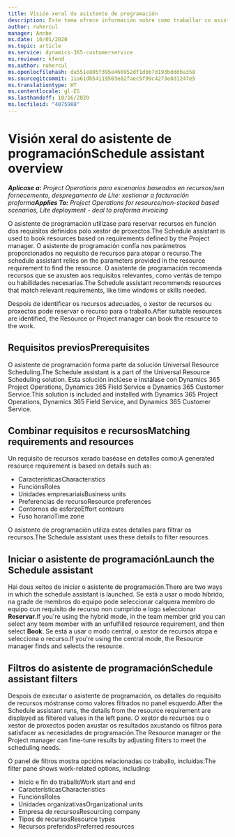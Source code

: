 ```yaml
---
title: Visión xeral do asistente de programación
description: Este tema ofrece información sobre como traballar co asistente de programación para reservar recursos.
author: ruhercul
manager: Annbe
ms.date: 10/01/2020
ms.topic: article
ms.service: dynamics-365-customerservice
ms.reviewer: kfend
ms.author: ruhercul
ms.openlocfilehash: da551e805f395e466952df1dbb7d193bdddba358
ms.sourcegitcommit: 11a61db54119503e82faec5f99c4273e8d1247e5
ms.translationtype: HT
ms.contentlocale: gl-ES
ms.lasthandoff: 10/16/2020
ms.locfileid: "4075988"
---
```

# <a name="schedule-assistant-overview"></a><span data-ttu-id="ae202-103">Visión xeral do asistente de programación</span><span class="sxs-lookup"><span data-stu-id="ae202-103">Schedule assistant overview</span></span>

<span data-ttu-id="ae202-104">_**Aplícase a:** Project Operations para escenarios baseados en recursos/sen fornecemento, despregamento de Lite: xestionar a facturación proforma_</span><span class="sxs-lookup"><span data-stu-id="ae202-104">_**Applies To:** Project Operations for resource/non-stocked based scenarios, Lite deployment - deal to proforma invoicing_</span></span>

<span data-ttu-id="ae202-105">O asistente de programación utilízase para reservar recursos en función dos requisitos definidos polo xestor de proxectos.</span><span class="sxs-lookup"><span data-stu-id="ae202-105">The Schedule assistant is used to book resources based on requirements defined by the Project manager.</span></span> <span data-ttu-id="ae202-106">O asistente de programación confía nos parámetros proporcionados no requisito de recursos para atopar o recurso.</span><span class="sxs-lookup"><span data-stu-id="ae202-106">The schedule assistant relies on the parameters provided in the resource requirement to find the resource.</span></span> <span data-ttu-id="ae202-107">O asistente de programación recomenda recursos que se axusten aos requisitos relevantes, como ventás de tempo ou habilidades necesarias.</span><span class="sxs-lookup"><span data-stu-id="ae202-107">The Schedule assistant recommends resources that match relevant requirements, like time windows or skills needed.</span></span>

<span data-ttu-id="ae202-108">Despois de identificar os recursos adecuados, o xestor de recursos ou proxectos pode reservar o recurso para o traballo.</span><span class="sxs-lookup"><span data-stu-id="ae202-108">After suitable resources are identified, the Resource or Project manager can book the resource to the work.</span></span>

## <a name="prerequisites"></a><span data-ttu-id="ae202-109">Requisitos previos</span><span class="sxs-lookup"><span data-stu-id="ae202-109">Prerequisites</span></span>

<span data-ttu-id="ae202-110">O asistente de programación forma parte da solución Universal Resource Scheduling.</span><span class="sxs-lookup"><span data-stu-id="ae202-110">The Schedule assistant is a part of the Universal Resource Scheduling solution.</span></span> <span data-ttu-id="ae202-111">Esta solución inclúese e instálase con Dynamics 365 Project Operations, Dynamics 365 Field Service e Dynamics 365 Customer Service.</span><span class="sxs-lookup"><span data-stu-id="ae202-111">This solution is included and installed with Dynamics 365 Project Operations, Dynamics 365 Field Service, and Dynamics 365 Customer Service.</span></span>

## <a name="matching-requirements-and-resources"></a><span data-ttu-id="ae202-112">Combinar requisitos e recursos</span><span class="sxs-lookup"><span data-stu-id="ae202-112">Matching requirements and resources</span></span>

<span data-ttu-id="ae202-113">Un requisito de recursos xerado baséase en detalles como:</span><span class="sxs-lookup"><span data-stu-id="ae202-113">A generated resource requirement is based on details such as:</span></span>

-   <span data-ttu-id="ae202-114">Características</span><span class="sxs-lookup"><span data-stu-id="ae202-114">Characteristics</span></span>
-   <span data-ttu-id="ae202-115">Funcións</span><span class="sxs-lookup"><span data-stu-id="ae202-115">Roles</span></span>
-   <span data-ttu-id="ae202-116">Unidades empresariais</span><span class="sxs-lookup"><span data-stu-id="ae202-116">Business units</span></span>
-   <span data-ttu-id="ae202-117">Preferencias de recurso</span><span class="sxs-lookup"><span data-stu-id="ae202-117">Resource preferences</span></span>
-   <span data-ttu-id="ae202-118">Contornos de esforzo</span><span class="sxs-lookup"><span data-stu-id="ae202-118">Effort contours</span></span>
-   <span data-ttu-id="ae202-119">Fuso horario</span><span class="sxs-lookup"><span data-stu-id="ae202-119">Time zone</span></span>

<span data-ttu-id="ae202-120">O asistente de programación utiliza estes detalles para filtrar os recursos.</span><span class="sxs-lookup"><span data-stu-id="ae202-120">The Schedule assistant uses these details to filter resources.</span></span>

## <a name="launch-the-schedule-assistant"></a><span data-ttu-id="ae202-121">Iniciar o asistente de programación</span><span class="sxs-lookup"><span data-stu-id="ae202-121">Launch the Schedule assistant</span></span>

<span data-ttu-id="ae202-122">Hai dous xeitos de iniciar o asistente de programación.</span><span class="sxs-lookup"><span data-stu-id="ae202-122">There are two ways in which the schedule assistant is launched.</span></span> <span data-ttu-id="ae202-123">Se está a usar o modo híbrido, na grade de membros do equipo pode seleccionar calquera membro do equipo cun requisito de recurso non cumprido e logo seleccionar **Reservar**.</span><span class="sxs-lookup"><span data-stu-id="ae202-123">If you're using the hybrid mode, in the team member grid you can select any team member with an unfulfilled resource requirement, and then select **Book**.</span></span> <span data-ttu-id="ae202-124">Se está a usar o modo central, o xestor de recursos atopa e selecciona o recurso.</span><span class="sxs-lookup"><span data-stu-id="ae202-124">If you're using the central mode, the Resource manager finds and selects the resource.</span></span>

## <a name="schedule-assistant-filters"></a><span data-ttu-id="ae202-125">Filtros do asistente de programación</span><span class="sxs-lookup"><span data-stu-id="ae202-125">Schedule assistant filters</span></span>

<span data-ttu-id="ae202-126">Despois de executar o asistente de programación, os detalles do requisito de recursos móstranse como valores filtrados no panel esquerdo.</span><span class="sxs-lookup"><span data-stu-id="ae202-126">After the Schedule assistant runs, the details from the resource requirement are displayed as filtered values in the left pane.</span></span> <span data-ttu-id="ae202-127">O xestor de recursos ou o xestor de proxectos poden axustar os resultados axustando os filtros para satisfacer as necesidades de programación.</span><span class="sxs-lookup"><span data-stu-id="ae202-127">The Resource manager or the Project manager can fine-tune results by adjusting filters to meet the scheduling needs.</span></span>

<span data-ttu-id="ae202-128">O panel de filtros mostra opcións relacionadas co traballo, incluídas:</span><span class="sxs-lookup"><span data-stu-id="ae202-128">The filter pane shows work-related options, including:</span></span>

-   <span data-ttu-id="ae202-129">Inicio e fin do traballo</span><span class="sxs-lookup"><span data-stu-id="ae202-129">Work start and end</span></span>
-   <span data-ttu-id="ae202-130">Características</span><span class="sxs-lookup"><span data-stu-id="ae202-130">Characteristics</span></span>
-   <span data-ttu-id="ae202-131">Funcións</span><span class="sxs-lookup"><span data-stu-id="ae202-131">Roles</span></span>
-   <span data-ttu-id="ae202-132">Unidades organizativas</span><span class="sxs-lookup"><span data-stu-id="ae202-132">Organizational units</span></span>
-   <span data-ttu-id="ae202-133">Empresa de recursos</span><span class="sxs-lookup"><span data-stu-id="ae202-133">Resourcing company</span></span>
-   <span data-ttu-id="ae202-134">Tipos de recursos</span><span class="sxs-lookup"><span data-stu-id="ae202-134">Resource types</span></span>
-   <span data-ttu-id="ae202-135">Recursos preferidos</span><span class="sxs-lookup"><span data-stu-id="ae202-135">Preferred resources</span></span>
